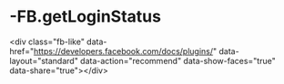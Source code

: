 -FB.getLoginStatus
==================

&lt;div class="fb-like" data-href="https://developers.facebook.com/docs/plugins/" data-layout="standard" data-action="recommend" data-show-faces="true" data-share="true">&lt;/div>

